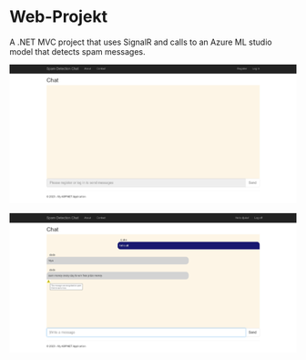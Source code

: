 # Web-Projekt

A .NET MVC project that uses SignalR and calls to an Azure ML studio model that detects spam messages.

![page](Screenshots/page.png)

![spam](Screenshots/spam.png)
